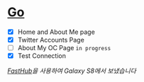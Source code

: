 # [Go](https://lunanyan.github.io)

- [x] Home and About Me page
- [x] Twitter Accounts Page
- [ ] About My OC Page `in progress` 
- [x] Test Connection

_[FastHub](https://play.google.com/store/apps/details?id=com.fastaccess.github)을 사용하여 Galaxy S8에서 보냈습니다_